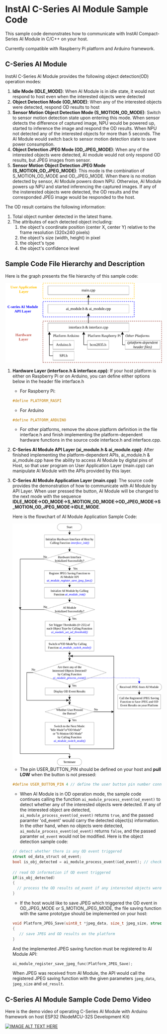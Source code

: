 # InstAI C-Series AI Module Sample Code
This sample code demonstrates how to communicate with InstAI Compact-Series AI Module in C/C++ on your host.

Currently compatible with Raspberry Pi platform and Arduino framework.
## C-Series AI Module
InstAI C-Series AI Module provides the following object detection(OD) operation modes:
1. **Idle Mode (IDLE_MODE)**: When AI Module is in idle state, it would not respond to host even when the interested objects were detected
2. **Object Detection Mode (OD_MODE)**: When any of the interested objects were detected, respond OD results to host
3. **Sensor Motion Object Detection Mode (S_MOTION_OD_MODE)**: Switch to sensor motion detection state upon entering this mode. When sensor detects the difference of captured image, NPU would be powered up, started to inference the image and respond the OD results. When NPU not detected any of the interested objects for more than 5 seconds. The AI Module would switch back to sensor motion detection state to save power consumption.
4. **Object Detection JPEG Mode (OD_JPEG_MODE)**: When any of the interested objects were detected, AI module would not only respond OD results, but JPEG images from sensor.
5. **Sensor Motion Object Detection JPEG Mode (S_MOTION_OD_JPEG_MODE)**: This mode is the combination of S_MOTION_OD_MODE and OD_JPEG_MODE. When there is no motion detected by sensor, AI Module powers down NPU. Otherwise, AI Module powers up NPU and started inferencing the captured images. If any of the insterested objects were detected, the OD results and the corresponded JPEG image would be responded to the host.

The OD result contains the following information:
1. Total object number detected in the latest frame.
2. The attributes of each detected object including:
   1. the object's coordinate position (center X, center Y) relative to the frame resolution (320x240 pixels)
   2. the object's size (width, height) in pixel
   3. the object's type
   4. the object's confidence level

## Sample Code File Hierarchy and Description
Here is the graph presents the file hierarchy of this sample code:

<img src="./readme_pic/sample_code_architecture.svg">

1.	**Hardware Layer (interface.h & interface.cpp)**:
    If your host platform is either on Raspberry Pi or on Arduino, you can define either options below in the header file interface.h
    * For Raspberry Pi:
    ```C
    #define PLATFORM_RASPI
    ```
    * For Arduino
    ```C
    #define PLATFORM_ARDUINO
    ```
    * For other platforms, remove the above platform definition in the file interface.h and finish implementing the platform-dependent hardware functions in the source code interface.h and interface.cpp.

2. **C-Series AI Module API Layer (ai_module.h & ai_module.cpp)**: After finished implementing the platform-dependent APIs, ai_module.h & ai_module.cpp have the ability to access AI Module by digital pins of Host, so that user program on User Application Layer (main.cpp) can manipulate AI Module with the APIs provided by this layer.

3. **C-Series AI Module Application Layer (main.cpp)**: The source code provides the demonstration of how to communicate with AI Module by API Layer. When user pressed the button, AI Module will be changed to the next mode with the sequence **IDLE_MODE→OD_MODE→S_MOTION_OD_MODE→OD_JPEG_MODE→S_MOTION_OD_JPEG_MODE→IDLE_MODE**.

    Here is the flowchart of AI Module Application Sample Code:
    
    <img src="./readme_pic/sample_code_flowchart.svg">

    * The pin USER_BUTTON_PIN should be defined on your host and **pull LOW** when the button is not pressed:
    ```C
    #define USER_BUTTON_PIN 4 // define the user button pin number connected to your host
    ```
    
    * When AI Module is in OD operation mode, the sample code continues calling the function `ai_module_process_event(od_event)` to detect whether any of the interested objects were detected. If any of the interested object are detected, `ai_module_process_event(od_event)` returns `true`, and the passed paramter 'od_event' would carry the detected object(s) information. In the other hand, when no objects were detected, `ai_module_process_event(od_event)` returns `false`, and the passed paramter `od_event` would not be modified. Here is the object detection sample code:
    ```C++
    // detect whether there is any OD event triggered
    struct od_data_struct od_event;
    bool is_obj_detected = ai_module_process_event(&od_event); // check for register of AI Module

    // read OD information if OD event triggered
    if(is_obj_detected)
    {
      // process the OD results od_event if any interested objects were detected
    }
    ```
    
    * If the host would like to save JPEG which triggered the OD event in OD_JPEG_MODE or S_MOTION_JPEG_MODE, the file saving function with the same prototype should be implemented on your host:
   ```C++
   void Platform_JPEG_Save(uint8_t *jpeg_data, size_t jpeg_size, struct od_data_struct *od_result)
   {
      // save JPEG and OD results on the platform
   }
   ```
      And the implemented JPEG saving function must be registered to AI Module API:
   ```C++
   ai_module_register_save_jpeg_func(Platform_JPEG_Save);
   ```
      When JPEG was received from AI Module, the API would call the registered JPEG saving function with the given parameters `jpeg_data`, `jpeg_size` and `od_result`.

## C-Series AI Module Sample Code Demo Video
Here is the demo video of operating C-Series AI Module with Arduino framework on host ESP32 (NodeMCU-32S Development Kit)

[![IMAGE ALT TEXT HERE](http://img.youtube.com/vi/UdGCmzfL9Gk/0.jpg)](http://www.youtube.com/watch?v=UdGCmzfL9Gk)
